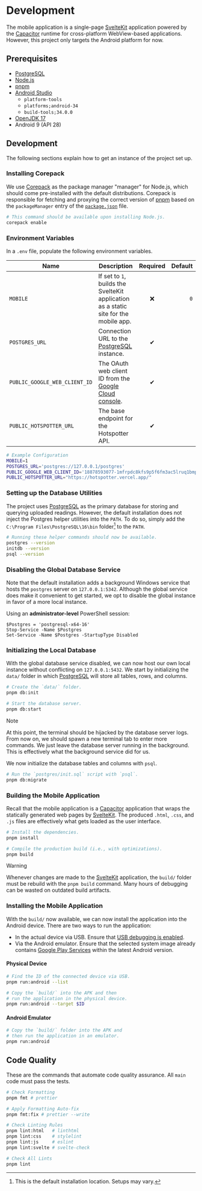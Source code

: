 # Development

The mobile application is a single-page [SvelteKit] application powered by the [Capacitor] runtime for cross-platform WebView-based applications. However, this project only targets the Android platform for now.

[SvelteKit]: https://kit.svelte.dev/
[Capacitor]: https://capacitorjs.com/

## Prerequisites

-   [PostgreSQL]
-   [Node.js]
-   [pnpm]
-   [Android Studio]
    -   `platform-tools`
    -   `platforms;android-34`
    -   `build-tools;34.0.0`
-   [OpenJDK 17]
-   Android 9 (API 28)

[PostgreSQL]: https://www.postgresql.org/download/
[Node.js]: https://nodejs.org/en/download/
[pnpm]: https://pnpm.io/
[Android Studio]: https://developer.android.com/studio
[OpenJDK 17]: https://openjdk.org/projects/jdk/17/

## Development

The following sections explain how to get an instance of the project set up.

### Installing Corepack

We use [Corepack] as the package manager "manager" for Node.js, which should come pre-installed with the default distributions. Corepack is responsible for fetching and proxying the correct version of [pnpm] based on the `packageManager` entry of the [`package.json`](./package.json) file.

[Corepack]: https://nodejs.org/api/corepack.html

```bash
# This command should be available upon installing Node.js.
corepack enable
```

### Environment Variables

In a `.env` file, populate the following environment variables.

| **Name**                      | **Description**                                                                      | **Required** | **Default** |
| ----------------------------- | ------------------------------------------------------------------------------------ | :----------: | ----------: |
| `MOBILE`                      | If set to `1`, builds the SvelteKit application as a static site for the mobile app. |   &#x274c;   |         `0` |
| `POSTGRES_URL`                | Connection URL to the [PostgreSQL] instance.                                         |   &#x2714;   |
| `PUBLIC_GOOGLE_WEB_CLIENT_ID` | The OAuth web client ID from the [Google Cloud console][credentials].                |   &#x2714;   |
| `PUBLIC_HOTSPOTTER_URL`       | The base endpoint for the Hotspotter API.                                            |   &#x2714;   |

[credentials]: https://console.cloud.google.com/apis/credentials

```bash
# Example Configuration
MOBILE=1
POSTGRES_URL='postgres://127.0.0.1/postgres'
PUBLIC_GOOGLE_WEB_CLIENT_ID='18878593077-1mfrpdc8kfs9p5f6fm3ac5lruq1bmpp5.apps.googleusercontent.com'
PUBLIC_HOTSPOTTER_URL="https://hotspotter.vercel.app/"
```

### Setting up the Database Utilities

The project uses [PostgreSQL] as the primary database for storing and querying uploaded readings. However, the default installation does not inject the Postgres helper utilities into the `PATH`. To do so, simply add the `C:\Program Files\PostgreSQL\16\bin` folder[^1] to the `PATH`.

[^1]: This is the default installation location. Setups may vary.

```bash
# Running these helper commands should now be available.
postgres --version
initdb --version
psql --version
```

### Disabling the Global Database Service

Note that the default installation adds a background Windows service that hosts the `postgres` server on `127.0.0.1:5342`. Although the global service does make it convenient to get started, we opt to disable the global instance in favor of a more local instance.

Using an **administrator-level** PowerShell session:

```pwsh
$Postgres = 'postgresql-x64-16'
Stop-Service -Name $Postgres
Set-Service -Name $Postgres -StartupType Disabled
```

### Initializing the Local Database

With the global database service disabled, we can now host our own local instance without conflicting on `127.0.0.1:5432`. We start by initializing the `data/` folder in which [PostgreSQL] will store all tables, rows, and columns.

```bash
# Create the `data/` folder.
pnpm db:init

# Start the database server.
pnpm db:start
```

> [!NOTE]
> At this point, the terminal should be hijacked by the database server logs. From now on, we should spawn a new terminal tab to enter more commands. We just leave the database server running in the background. This is effectively what the background service did for us.

We now initialize the database tables and columns with `psql`.

```bash
# Run the `postgres/init.sql` script with `psql`.
pnpm db:migrate
```

### Building the Mobile Application

Recall that the mobile application is a [Capacitor] application that wraps the statically generated web pages by [SvelteKit]. The produced `.html`, `.css`, and `.js` files are effectively what gets loaded as the user interface.

```bash
# Install the dependencies.
pnpm install

# Compile the production build (i.e., with optimizations).
pnpm build
```

> [!WARNING]
> Whenever changes are made to the [SvelteKit] application, the `build/` folder must be rebuild with the `pnpm build` command. Many hours of debugging can be wasted on outdated build artifacts.

### Installing the Mobile Application

With the `build/` now available, we can now install the application into the Android device. There are two ways to run the application:

-   In the actual device via USB. Ensure that [USB debugging is enabled](https://developer.android.com/studio/debug/dev-options#Enable-debugging).
-   Via the Android emulator. Ensure that the selected system image already contains [Google Play Services](https://developer.android.com/studio/run/managing-avds#system-image) within the latest Android version.

#### Physical Device

```bash
# Find the ID of the connected device via USB.
pnpm run:android --list

# Copy the `build/` into the APK and then
# run the application in the physical device.
pnpm run:android --target $ID
```

#### Android Emulator

```bash
# Copy the `build/` folder into the APK and
# then run the application in an emulator.
pnpm run:android
```

## Code Quality

These are the commands that automate code quality assurance. All `main` code must pass the tests.

```bash
# Check Formatting
pnpm fmt # prettier

# Apply Formatting Auto-fix
pnpm fmt:fix # prettier --write

# Check Linting Rules
pnpm lint:html   # linthtml
pnpm lint:css    # stylelint
pnpm lint:js     # eslint
pnpm lint:svelte # svelte-check

# Check All Lints
pnpm lint
```
